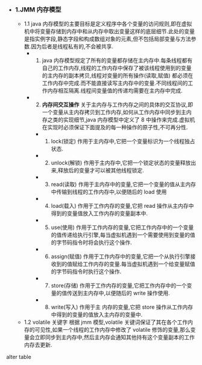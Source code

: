 - ### 1.JMM 内存模型
  - 1.1 java 内存模型的主要目标是定义程序中各个变量的访问规则,即在虚拟机中将变量存储到内存中和从内存中取出变量这样的底层细节.此处的变量是指实例字段,静态字段和构成数组对象的元素,但不包括局部变量与方法参数.因为后者是线程私有的,不会被共享.
    - 1. java 内存模型规定了所有的变量都存储在主内存中.每条线程都有自己的工作内存,线程的工作内存中保存了被该线程使用到的变量的主内存的副本拷贝,线程对变量的所有操作(读取,赋值) 都必须在工作内存中完成.而不能直接读写主内存中的变量.不同线程间的工作内存相互隔离.线程间变量值的传递均需要在主内存中完成.
    - 2. **内存间交互操作** 关于主内存与工作内存之间的具体的交互协议,即一个变量从主内存拷贝到工作内存,如何从工作内存中同步到主内存之类的实现细节,java 内存模型中定义了 8 中操作来完成.虚拟机在实现时必须保证下面提及的每一种操作的原子性,不可再分性.
      - 1. lock(锁定) 作用于主内存中,它把一个变量标识为一个线程独占状态.
      - 2. unlock(解锁) 作用于主内存中,它把一个锁定状态的变量释放出来,释放后的变量才可以被其他线程锁定.
      - 3. read(读取) 作用于主内存中的变量,它把一个变量的值从主内存中传输到线程的工作内存中,以便随后的 load 使用
      - 4. load(载入) 作用于工作内存的变量,它把 read 操作从主内存中得到的变量值放入工作内存的变量副本中.
      - 5. use(使用) 作用于工作内存的变量,它把工作内存中的一个变量的值传递给执行引擎,每当虚拟机遇到一个需要使用到变量的值的字节码指令时将会执行这个操作.
      - 6. assign(赋值) 作用于工作内存中的变量,它把一个从执行引擎接收到的值赋给工作内存的变量.每当虚拟机遇到一个给变量赋值的字节码指令时执行这个操作.
      - 7. store(存储) 作用于工作内存的变量,它把工作内存中的一个变量的值传送到主内存中,以便随后的 write 操作使用.
      - 8. write(写入) 作用于主 内存的变量,它把 store 操作从工作内存中得到的变量的值放入主内存的变量中.
  - 1.2 volatile 关键字 根据 jmm 模型,volatile 关键词保证了其在各个工作内存的可见性,如果一个线程的工作内存中修改了 volatile 修饰的变量,那么变量会立即同步到主内存中,然后主内存会通知其他持有这个变量副本的工作内存去更新.



alter table 